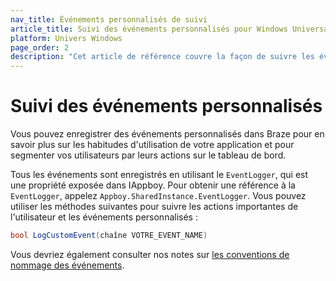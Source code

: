 ```yaml
---
nav_title: Événements personnalisés de suivi
article_title: Suivi des événements personnalisés pour Windows Universal
platform: Univers Windows
page_order: 2
description: "Cet article de référence couvre la façon de suivre les événements personnalisés sur la plate-forme Windows Universelle."
---
```


# Suivi des événements personnalisés

Vous pouvez enregistrer des événements personnalisés dans Braze pour en savoir plus sur les habitudes d'utilisation de votre application et pour segmenter vos utilisateurs par leurs actions sur le tableau de bord.

Tous les événements sont enregistrés en utilisant le `EventLogger`, qui est une propriété exposée dans IAppboy. Pour obtenir une référence à la `EventLogger`, appelez `Appboy.SharedInstance.EventLogger`. Vous pouvez utiliser les méthodes suivantes pour suivre les actions importantes de l'utilisateur et les événements personnalisés :

```csharp
bool LogCustomEvent(chaîne VOTRE_EVENT_NAME)
```

Vous devriez également consulter nos notes sur [les conventions de nommage des événements]({{site.baseurl}}/user_guide/data_and_analytics/custom_data/event_naming_conventions/).

